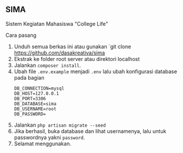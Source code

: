 ## SIMA
Sistem Kegiatan Mahasiswa "College Life"

Cara pasang
1. Unduh semua berkas ini atau gunakan `git clone https://github.com/dasakreativa/sima
2. Ekstrak ke folder root server atau direktori localhost
3. Jalankan `composer install`.
4. Ubah file `.env.example` menjadi `.env` lalu ubah konfigurasi database pada bagian
   ```
   DB_CONNECTION=mysql
   DB_HOST=127.0.0.1
   DB_PORT=3306
   DB_DATABASE=sima
   DB_USERNAME=root
   DB_PASSWORD=
   ```
5. Jalankan `php artisan migrate --seed`
6. Jika berhasil, buka database dan lihat usernamenya, lalu untuk passwordnya yakni `password`.
7. Selamat menggunakan.

